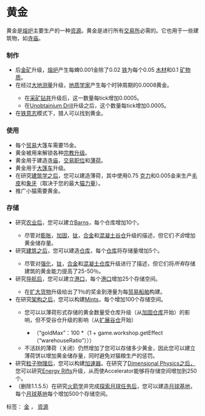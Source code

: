 # 黄金

  <p>黄金是<a href="?file=001-猫咪百科/01-建筑物/06-工业建筑#熔炉">熔炉</a>主要生产的一种<a href="#Resources">资源</a>。黄金是进行所有<a href="#Trade">交易所</a>必需的。它也用于一些建筑物，如<a href="?file=001-猫咪百科/01-建筑物/07-文化建筑#寺庙">寺庙</a>。</p>

### 制作

   <ul>
    <li>后<a href="#workshop#Gold_Ore">金矿</a>升级，<a href="?file=001-猫咪百科/01-建筑物/06-工业建筑#熔炉">熔炉</a>产生每蜱0.001金除了0.02 <a href="#iron">铁</a>为每个0.05 <a href="#wood">木材</a>和0.1 <a href="#minerals">矿物质</a>。</li>
    <li>在经过<a href="#workshop#Geodesy">大地测量</a>升级，<a href="#Jobs#Geologist">地质学家</a>产生每个时钟周期的0.0008黄金。</li>
    <ul>
     <li>在<a href="#workshop#Mining_Drill">采矿钻井</a>升级后，这一数量每tick增加0.0005。</li>
     <li>在<a href="#workshop#Unobtainium_Drill">Unobtainium Drill</a>升级之后，这个数量每tick增加0.0005。</li>
    </ul>
    <li>在<a href="#Iron+Will">铁意志</a>模式下，猎人可以找到黄金。</li>
   </ul>

### 使用

   <ul>
    <li>每个<a href="#Trade">贸易</a>大篷车需要15金。</li>
    <li>黄金被用来解锁各种<a href="#Religion">宗教升级</a>。</li>
    <li>黄金用于建造<a href="?file=001-猫咪百科/01-建筑物/07-文化建筑#寺庙">寺庙</a>，<a href="#Buildings#Tradepost">交易职位</a>和<a href="#Buildings#Mint">薄荷</a>。</li>
    <li>黄金用于<a href="#workshop#Caravanserai">大篷车</a>升级。</li>
    <li>在研究<a href="#Technologies#Architecture">建筑学之后</a>，您可以建造薄荷，其中使用0.75 <a href="#catpower">克力</a>和0.005金来生产<a href="#furs">毛皮</a>和<a href="#ivory">象牙</a>（取决于您的最大<a href="#catpower">猫力量</a>）。</li>
    <li> 推广小猫需要黄金。</li>
   </ul>

### 存储

   <ul>
    <li>研究<a href="#Technologies#Agriculture">农业后</a>，您可以建立<a href="#Buildings#Barn">Barns</a>，每个仓库增加10个。</li>
    <ul>
     <li>尽管对<a href="#workshop#Expanded_Barns">膨胀</a>，<a href="#workshop#Reinforced_Barns">加固</a>，<a href="#workshop#Titanium_Barns">钛</a>，<a href="#workshop#Alloy_Barns">合金</a>和<a href="#workshop#Concrete_Barns">混凝土谷仓</a>升级的描述，但它们<em>不会</em>增加黄金储存量。</li>
    </ul>
    <li>研究<a href="#Technologies#Construction">建筑之后</a>，您可以建造<a href="#Buildings#Warehouse">仓库</a>，每个<a href="#Buildings#Warehouse">仓库</a>将存储量增加5个。</li>
    <ul>
     <li>尽管对<a href="#workshop#Reinforced_Warehouses">强化</a>，<a href="#workshop#Titanium_Warehouses">钛</a>，<a href="#workshop#Alloy_Warehouses">合金</a>和<a href="#workshop#Concrete_Warehouses">混凝土仓库</a>升级进行了描述，但它们将<em>所有</em>存储建筑的黄金能力提高了25-50％。</li>
    </ul>
    <li>研究<a href="#Technologies#Navigation">导航后</a>，您可以建立<a href="#Buildings#Harbor">港口</a>，每个<a href="#Buildings#Harbor">港口</a>增加25个存储空间。</li>
    <ul>
     <li>在<a href="#ship">扩大货物</a>升级给出了1％的奖金到港量为每<a href="#ship">贸易船舶</a>构建。</li>
    </ul>
    <li>在研究<a href="#Technologies#Architecture">架构之后</a>，您可以构建<a href="#Buildings#Mint">Mints</a>，每个增加100个存储空间。</li>
    <ul>
     <li>您可以以薄荷形式存储的黄金数量受仓库升级（从<a href="#workshop#Reinforced_Warehouses">加固仓库</a>开始）的影响，但不受谷仓升级的影响（从<a href="#workshop#Expanded_Barns">扩展谷仓</a>开始）</li>
     <ul>
      <li> （“goldMax”：100 *（1 + game.workshop.getEffect（“warehouseRatio”）））</li>
     </ul>
     <li> 不活跃的薄荷（关闭）仍然增加了您可以存储多少黄金，因此您可以建立薄荷饼以增加黄金储存量，同时避免对猫粮生产的惩罚。</li>
    </ul>
    <li>研究<a href="#Technologies#Particle_Physics">粒子物理后</a>，您可以构建<a href="#Buildings#Accelerator">加速器</a>。在研究了<a href="#Technologies#Dimensional_Physics">Dimensional Physics之后，</a>您可以研究<a href="#workshop#Energy_Rifts">Energy Rifts</a>升级，从而使Accelerator能够将存储空间增加到250个。</li>
    <li>（删除1.1.5.5）在研究<a href="?file=001-猫咪百科/03-科技/01-科技#火箭学">火箭学</a>并完成<a href="?file=001-猫咪百科/07-空间/04-月球">探索月球任务后</a>，您可以建造<a href="?file=001-猫咪百科/07-空间/04-月球#月球基地">月球基地</a>，每个<a href="?file=001-猫咪百科/07-空间/04-月球#月球基地">月球基地</a>每个增加500个存储空间。</li>
   </ul>
   <p></p>
  </div>
  <div class="tagList">
   标签： 
   <a class="tagLink" href="index.php?action=tagsearch&amp;tag=Gold">金</a>
   ，
   <a class="tagLink" href="index.php?action=tagsearch&amp;tag=Resources">资源</a>
